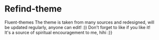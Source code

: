 # Refind-theme
Fluent-themes
The theme is taken from many sources and redesigned, will be updated regularly, anyone can edit! :))
Don't forget to like if you like it! It's a source of spiritual encouragement to me, hihi :}}
